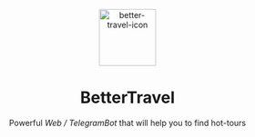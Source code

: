 <p align="center">
    <img width="100px" src="https://github.com/itkerry/better-travel/raw/master/icon.png" align="center" alt="better-travel-icon" />
    <h1 align="center">BetterTravel</h1>
    <p align="center">Powerful <i>Web / TelegramBot</i> that will help you to find hot-tours</p>
</p>